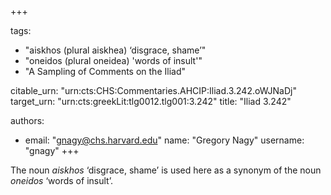+++

tags:
- "aiskhos (plural aiskhea) ‘disgrace, shame’"
- "oneidos (plural oneidea) &#39;words of insult&#39;"
- "A Sampling of Comments on the Iliad"

citable_urn: "urn:cts:CHS:Commentaries.AHCIP:Iliad.3.242.oWJNaDj"
target_urn: "urn:cts:greekLit:tlg0012.tlg001:3.242"
title: "Iliad 3.242"

authors:
- email: "gnagy@chs.harvard.edu"
  name: "Gregory Nagy"
  username: "gnagy"
+++

<p>The noun <em>aiskhos</em> ‘disgrace, shame’ is used here as a synonym of the noun <em>oneidos</em> ‘words of insult’. </p>